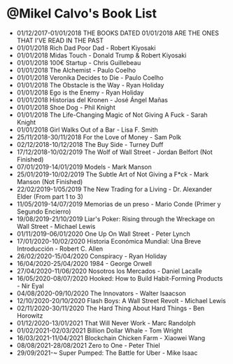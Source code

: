 # @Mikel Calvo's Book List

- 01/12/2017-01/01/2018 THE BOOKS DATED 01/01/2018 ARE THE ONES THAT I'VE READ IN THE PAST
- 01/01/2018 Rich Dad Poor Dad - Robert Kiyosaki
- 01/01/2018 Midas Touch - Donald Trump & Robert Kiyosaki
- 01/01/2018 100€ Startup - Chris Guillebeau
- 01/01/2018 The Alchemist - Paulo Coelho
- 01/01/2018 Veronika Decides to Die - Paulo Coelho
- 01/01/2018 The Obstacle is the Way - Ryan Holiday
- 01/01/2018 Ego is the Enemy - Ryan Holiday
- 01/01/2018 Historias del Kronen - José Ángel Mañas
- 01/01/2018 Shoe Dog - Phil Knight
- 01/01/2018 The Life-Changing Magic of Not Giving A Fuck - Sarah Knight
- 01/01/2018 Girl Walks Out of a Bar - Lisa F. Smith
- 25/11/2018-30/11/2018 For the Love of Money - Sam Polk
- 02/12/2018-10/12/2018 The Buy Side - Turney Duff
- 17/12/2018-10/02/2019 The Wolf of Wall Street - Jordan Belfort (Not Finished)
- 07/01/2019-14/01/2019 Models - Mark Manson
- 25/01/2019-10/02/2019 The Subtle Art of Not Giving a F\*ck - Mark Manson (Not Finished)
- 22/02/2019-1/05/2019 The New Trading for a Living - Dr. Alexander Elder (From part 1 to 3)
- 11/05/2019-14/07/2019 Memorias de un preso - Mario Conde (Primer y Segundo Encierro)
- 19/08/2019-21/10/2019 Liar's Poker: Rising through the Wreckage on Wall Street - Michael Lewis
- 01/11/2019-06/01/2020 One Up On Wall Street - Peter Lynch
- 17/01/2020-10/02/2020 Historia Económica Mundial: Una Breve Introducción - Robert C. Allen
- 26/02/2020-15/04/2020 Conspiracy - Ryan Holiday
- 16/04/2020-25/04/2020 1984 - George Orwell
- 27/04/2020-11/06/2020 Nosotros los Mercados - Daniel Lacalle
- 16/05/2020-08/07/2020 Hooked: How to Build Habit-Forming Products - Nir Eyal
- 04/08/2020-09/10/2020 The Innovators - Walter Isaacson
- 12/10/2020-20/10/2020 Flash Boys: A Wall Street Revolt - Michael Lewis
- 02/11/2020-30/11/2020 The Hard Thing About Hard Things - Ben Horowitz
- 01/12/2020-13/01/2021 That Will Never Work - Marc Randolph
- 01/02/2021-02/03/2021 Billion Dollar Whale - Tom Wright
- 16/03/2021-11/04/2021 Blockchain Chicken Farm - Xiaowei Wang
- 08/08/2021-28/08/2021 Zero to One - Peter Thiel
- 29/09/2021-~ Super Pumped: The Battle for Uber - Mike Isaac
